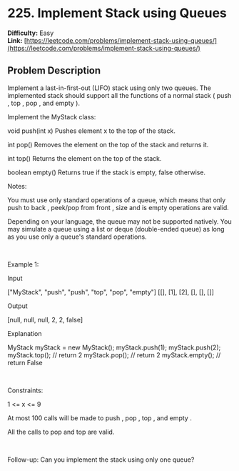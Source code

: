 # 225. Implement Stack using Queues

**Difficulty:** Easy  
**Link:** [https://leetcode.com/problems/implement-stack-using-queues/](https://leetcode.com/problems/implement-stack-using-queues/)

## Problem Description

Implement a last-in-first-out (LIFO) stack using only two queues. The implemented stack should support all the functions of a normal stack (
push
, 
top
, 
pop
, and 
empty
).


Implement the 
MyStack
 class:




void push(int x)
 Pushes element x to the top of the stack.


int pop()
 Removes the element on the top of the stack and returns it.


int top()
 Returns the element on the top of the stack.


boolean empty()
 Returns 
true
 if the stack is empty, 
false
 otherwise.




Notes:




You must use 
only
 standard operations of a queue, which means that only 
push to back
, 
peek/pop from front
, 
size
 and 
is empty
 operations are valid.


Depending on your language, the queue may not be supported natively. You may simulate a queue using a list or deque (double-ended queue) as long as you use only a queue's standard operations.




 


Example 1:




Input

["MyStack", "push", "push", "top", "pop", "empty"]
[[], [1], [2], [], [], []]

Output

[null, null, null, 2, 2, false]


Explanation

MyStack myStack = new MyStack();
myStack.push(1);
myStack.push(2);
myStack.top(); // return 2
myStack.pop(); // return 2
myStack.empty(); // return False



 


Constraints:




1 <= x <= 9


At most 
100
 calls will be made to 
push
, 
pop
, 
top
, and 
empty
.


All the calls to 
pop
 and 
top
 are valid.




 


Follow-up:
 Can you implement the stack using only one queue?


